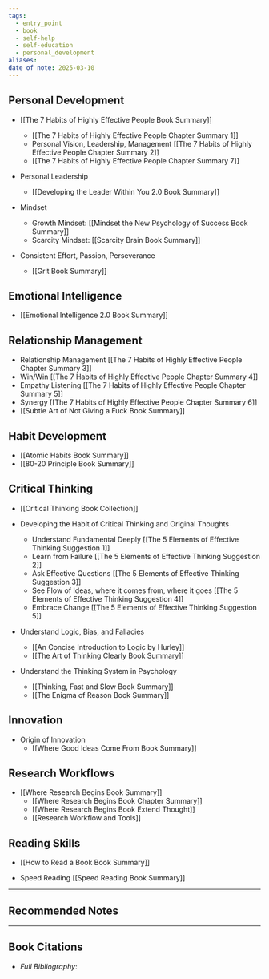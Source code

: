 ```yaml
---
tags:
  - entry_point
  - book
  - self-help
  - self-education
  - personal_development
aliases: 
date of note: 2025-03-10
---
```


## Personal Development

- [[The 7 Habits of Highly Effective People Book Summary]]
	- [[The 7 Habits of Highly Effective People Chapter Summary 1]]
	- Personal Vision, Leadership, Management [[The 7 Habits of Highly Effective People Chapter Summary 2]]
	- [[The 7 Habits of Highly Effective People Chapter Summary 7]]

- Personal Leadership
	- [[Developing the Leader Within You 2.0 Book Summary]]

- Mindset
	- Growth Mindset: [[Mindset the New Psychology of Success Book Summary]]
	- Scarcity Mindset: [[Scarcity Brain Book Summary]]

- Consistent Effort, Passion, Perseverance
	- [[Grit Book Summary]]


## Emotional Intelligence 

- [[Emotional Intelligence 2.0 Book Summary]]


## Relationship Management

- Relationship Management [[The 7 Habits of Highly Effective People Chapter Summary 3]]
- Win/Win [[The 7 Habits of Highly Effective People Chapter Summary 4]]
- Empathy Listening [[The 7 Habits of Highly Effective People Chapter Summary 5]]
- Synergy [[The 7 Habits of Highly Effective People Chapter Summary 6]]
- [[Subtle Art of Not Giving a Fuck Book Summary]]

## Habit Development

- [[Atomic Habits Book Summary]]
- [[80-20 Principle Book Summary]]



## Critical Thinking

- [[Critical Thinking Book Collection]]
- Developing the Habit of Critical Thinking and Original Thoughts
	- Understand Fundamental Deeply [[The 5 Elements of Effective Thinking Suggestion 1]]
	- Learn from Failure [[The 5 Elements of Effective Thinking Suggestion 2]]
	- Ask Effective Questions [[The 5 Elements of Effective Thinking Suggestion 3]]
	- See Flow of Ideas, where it comes from, where it goes [[The 5 Elements of Effective Thinking Suggestion 4]]
	- Embrace Change [[The 5 Elements of Effective Thinking Suggestion 5]]

- Understand Logic, Bias, and Fallacies
	- [[An Concise Introduction to Logic by Hurley]]
	- [[The Art of Thinking Clearly Book Summary]]

- Understand the Thinking System in Psychology
	- [[Thinking, Fast and Slow Book Summary]]
	- [[The Enigma of Reason Book Summary]]

## Innovation

- Origin of Innovation
	- [[Where Good Ideas Come From Book Summary]]

## Research Workflows

- [[Where Research Begins Book Summary]]
	- [[Where Research Begins Book Chapter Summary]]
	- [[Where Research Begins Book Extend Thought]]
	- [[Research Workflow and Tools]]

## Reading Skills

- [[How to Read a Book Book Summary]]

- Speed Reading [[Speed Reading Book Summary]]




-----------
##  Recommended Notes




----------
## Book Citations

- *Full Bibliography*:


